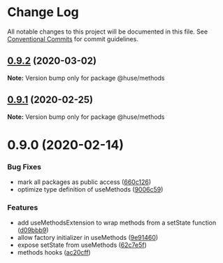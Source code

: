 # Change Log

All notable changes to this project will be documented in this file.
See [Conventional Commits](https://conventionalcommits.org) for commit guidelines.

## [0.9.2](https://github.com/ecomfe/react-hooks/compare/@huse/methods@0.9.1...@huse/methods@0.9.2) (2020-03-02)

**Note:** Version bump only for package @huse/methods





## [0.9.1](https://github.com/ecomfe/react-hooks/compare/@huse/methods@0.9.0...@huse/methods@0.9.1) (2020-02-25)

**Note:** Version bump only for package @huse/methods





# 0.9.0 (2020-02-14)


### Bug Fixes

* mark all packages as public access ([660c126](https://github.com/ecomfe/react-hooks/commit/660c1265ee27cb0de0e7b456904a22f4370002d0))
* optimize type definition of useMethods ([9006c59](https://github.com/ecomfe/react-hooks/commit/9006c59bd9d1cadb3d0718e7f4709e3d3063cc12))


### Features

* add useMethodsExtension to wrap methods from a setState function ([d09bbb9](https://github.com/ecomfe/react-hooks/commit/d09bbb95a6110bd894f31ce67ca462a808e08da0))
* allow factory initializer in useMethods ([9e91460](https://github.com/ecomfe/react-hooks/commit/9e91460a874b872cffb0a2af08ae1cc00a6e8214))
* expose setState from useMethods ([62c7e5f](https://github.com/ecomfe/react-hooks/commit/62c7e5f2801aa45308063a5aa8ee2842715c92ee))
* methods hooks ([ac20cff](https://github.com/ecomfe/react-hooks/commit/ac20cffaea0b18174189b266be07149ff56f4a95))
